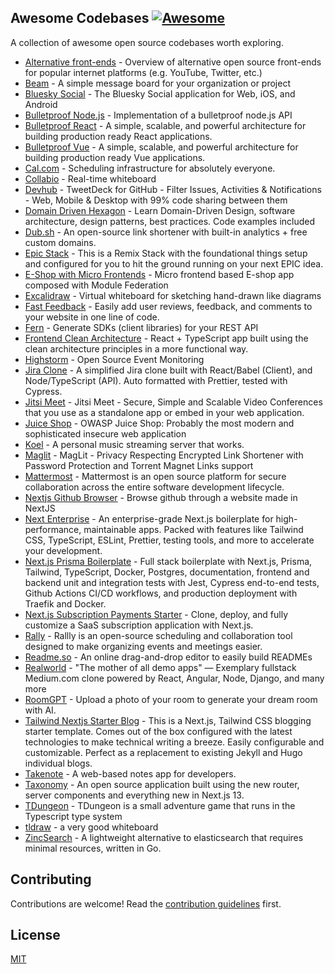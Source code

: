 ## **Awesome Codebases** [![Awesome](https://cdn.rawgit.com/sindresorhus/awesome/d7305f38d29fed78fa85652e3a63e154dd8e8829/media/badge.svg)](https://github.com/sindresorhus/awesome)

A collection of awesome open source codebases worth exploring.

- [Alternative front-ends](https://github.com/mendel5/alternative-front-ends) - Overview of alternative open source front-ends for popular internet platforms (e.g. YouTube, Twitter, etc.)
- [Beam](https://github.com/planetscale/beam) - A simple message board for your organization or project
- [Bluesky Social](https://github.com/bluesky-social/social-app) - The Bluesky Social application for Web, iOS, and Android
- [Bulletproof Node.js](https://github.com/santiq/bulletproof-nodejs) - Implementation of a bulletproof node.js API
- [Bulletproof React](https://github.com/alan2207/bulletproof-react) - A simple, scalable, and powerful architecture for building production ready React applications.
- [Bulletproof Vue](https://github.com/hirotaka/bulletproof-vue) - A simple, scalable, and powerful architecture for building production ready Vue applications.
- [Cal.com](https://github.com/calcom/cal.com) - Scheduling infrastructure for absolutely everyone.
- [Collabio](https://github.com/kriziu/collabio) - Real-time whiteboard
- [Devhub](https://github.com/devhubapp/devhub) - TweetDeck for GitHub - Filter Issues, Activities & Notifications - Web, Mobile & Desktop with 99% code sharing between them
- [Domain Driven Hexagon](https://github.com/Sairyss/domain-driven-hexagon) - Learn Domain-Driven Design, software architecture, design patterns, best practices. Code examples included
- [Dub.sh](https://github.com/steven-tey/dub) - An open-source link shortener with built-in analytics + free custom domains.
- [Epic Stack](https://github.com/epicweb-dev/epic-stack) - This is a Remix Stack with the foundational things setup and configured for you to hit the ground running on your next EPIC idea.
- [E-Shop with Micro Frontends](https://github.com/alan2207/e-shop-with-mf) - Micro frontend based E-shop app composed with Module Federation
- [Excalidraw](https://github.com/excalidraw/excalidraw) - Virtual whiteboard for sketching hand-drawn like diagrams
- [Fast Feedback](https://github.com/leerob/fastfeedback) - Easily add user reviews, feedback, and comments to your website in one line of code.
- [Fern](https://github.com/fern-api/fern) - Generate SDKs (client libraries) for your REST API
- [Frontend Clean Architecture](https://github.com/bespoyasov/frontend-clean-architecture) - React + TypeScript app built using the clean architecture principles in a more functional way.
- [Highstorm](https://github.com/chronark/highstorm) - Open Source Event Monitoring
- [Jira Clone](https://github.com/oldboyxx/jira_clone) - A simplified Jira clone built with React/Babel (Client), and Node/TypeScript (API). Auto formatted with Prettier, tested with Cypress.
- [Jitsi Meet](https://github.com/jitsi/jitsi-meet) - Jitsi Meet - Secure, Simple and Scalable Video Conferences that you use as a standalone app or embed in your web application.
- [Juice Shop](https://github.com/juice-shop/juice-shop) - OWASP Juice Shop: Probably the most modern and sophisticated insecure web application
- [Koel](https://github.com/koel/koel) - A personal music streaming server that works.
- [Maglit](https://github.com/NayamAmarshe/MagLit) - MagLit - Privacy Respecting Encrypted Link Shortener with Password Protection and Torrent Magnet Links support
- [Mattermost](https://github.com/mattermost/mattermost) - Mattermost is an open source platform for secure collaboration across the entire software development lifecycle.
- [Nextjs Github Browser](https://github.com/topheman/nextjs-github-browser) - Browse github through a website made in NextJS
- [Next Enterprise](https://github.com/Blazity/next-enterprise) - An enterprise-grade Next.js boilerplate for high-performance, maintainable apps. Packed with features like Tailwind CSS, TypeScript, ESLint, Prettier, testing tools, and more to accelerate your development.
- [Next.js Prisma Boilerplate](https://github.com/nemanjam/nextjs-prisma-boilerplate) - Full stack boilerplate with Next.js, Prisma, Tailwind, TypeScript, Docker, Postgres, documentation, frontend and backend unit and integration tests with Jest, Cypress end-to-end tests, Github Actions CI/CD workflows, and production deployment with Traefik and Docker.
- [Next.js Subscription Payments Starter](https://github.com/vercel/nextjs-subscription-payments) - Clone, deploy, and fully customize a SaaS subscription application with Next.js.
- [Rally](https://github.com/lukevella/rallly) - Rallly is an open-source scheduling and collaboration tool designed to make organizing events and meetings easier.
- [Readme.so](https://github.com/octokatherine/readme.so) - An online drag-and-drop editor to easily build READMEs
- [Realworld](https://github.com/gothinkster/realworld) - "The mother of all demo apps" — Exemplary fullstack Medium.com clone powered by React, Angular, Node, Django, and many more
- [RoomGPT](https://github.com/Nutlope/roomGPT) - Upload a photo of your room to generate your dream room with AI.
- [Tailwind Nextjs Starter Blog](https://github.com/timlrx/tailwind-nextjs-starter-blog) - This is a Next.js, Tailwind CSS blogging starter template. Comes out of the box configured with the latest technologies to make technical writing a breeze. Easily configurable and customizable. Perfect as a replacement to existing Jekyll and Hugo individual blogs.
- [Takenote](https://github.com/taniarascia/takenote) - A web-based notes app for developers.
- [Taxonomy](https://github.com/shadcn/taxonomy) - An open source application built using the new router, server components and everything new in Next.js 13.
- [TDungeon](https://github.com/cassiozen/TDungeon) - TDungeon is a small adventure game that runs in the Typescript type system
- [tldraw](https://github.com/tldraw/tldraw) - a very good whiteboard
- [ZincSearch](https://github.com/zincsearch/zincsearch) - A lightweight alternative to elasticsearch that requires minimal resources, written in Go.

## Contributing

Contributions are welcome! Read the [contribution guidelines](CONTRIBUTING.md) first.

## License

[MIT](LICENSE)
